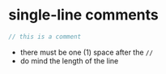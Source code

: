 
# single-line comments

```js
// this is a comment
````

* there must be one (1) space after the `//`
* do mind the length of the line

